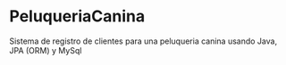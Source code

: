# PeluqueriaCanina
Sistema de registro de clientes para una peluqueria canina usando Java, JPA (ORM) y MySql
